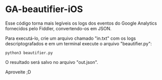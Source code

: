 # GA-beautifier-iOS

Esse código torna mais legíveis os logs dos eventos do Google Analytics fornecidos pelo Fiddler, convertendo-os em JSON.

Para executá-lo, crie um arquivo chamado "in.txt" com os logs descriptografados e em um terminal execute o arquivo "beautifier.py":

`python3 beautifier.py`

O resultado será salvo no arquivo "out.json".

Aproveite ;D
